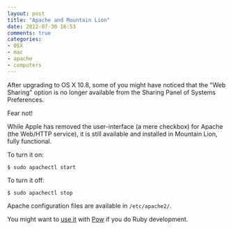 ```yaml
---
layout: post
title: "Apache and Mountain Lion"
date: 2012-07-30 16:53
comments: true
categories: 
- OSX
- mac
- apache
- computers
---
```


After upgrading to OS X 10.8, some of you might have noticed that the "Web Sharing" option is no longer available from the Sharing Panel of Systems Preferences.

Fear not!

While Apple has removed the user-interface (a mere checkbox) for Apache (the Web/HTTP service), it is still available and installed in Mountain Lion, fully functional.

To turn it on:

	$ sudo apachectl start

To turn it off:

	$ sudo apachectl stop

Apache configuration files are available in `/etc/apache2/`.

You might want to [use it][1] with [Pow][] if you do Ruby development.

[pow]: http://pow.cx/
[1]: /blog/2012/04/22/running-pow-on-os-x-with-apache-and-rvm/